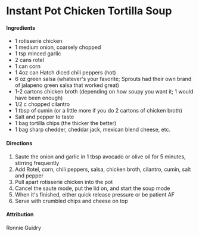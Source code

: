 # Instant Pot Chicken Tortilla Soup

#### Ingredients

* 1 rotisserie chicken
* 1 medium onion, coarsely chopped
* 1 tsp minced garlic
* 2 cans rotel
* 1 can corn
* 1 4oz can Hatch diced chili peppers (hot)
* 6 oz green salsa (whatever's your favorite; Sprouts had their own brand of jalapeno green salsa that worked great)
* 1-2 cartons chicken broth (depending on how soupy you want it; 1 would have been enough)
* 1/2 c chopped cilantro
* 1 tbsp of cumin (or a little more if you do 2 cartons of chicken broth)
* Salt and pepper to taste
* 1 bag tortilla chips (the thicker the better)
* 1 bag sharp chedder, cheddar jack, mexican blend cheese, etc.

#### Directions

1. Saute the onion and garlic in 1 tbsp avocado or olive oil for 5 minutes, stirring frequently
2. Add Rotel, corn, chili peppers, salsa, chicken broth, cilantro, cumin, salt and pepper
3. Pull apart rotisserie chicken into the pot
4. Cancel the saute mode, put the lid on, and start the soup mode
5. When it's finished, either quick release pressure or be patient AF
6. Serve with crumbled chips and cheese on top

#### Attribution

Ronnie Guidry
